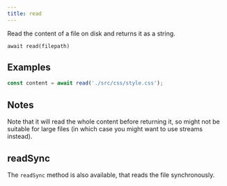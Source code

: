 ```yaml
---
title: read
---
```


<div class="lead">
  Read the content of a file on disk and returns it as a string.
</div>

`await read(filepath)`


## Examples

```js
const content = await read('./src/css/style.css');
```

## Notes

Note that it will read the whole content before returning it, so might not be
suitable for large files (in which case you might want to use streams instead).

## readSync

The `readSync` method is also available, that reads the file synchronously.
